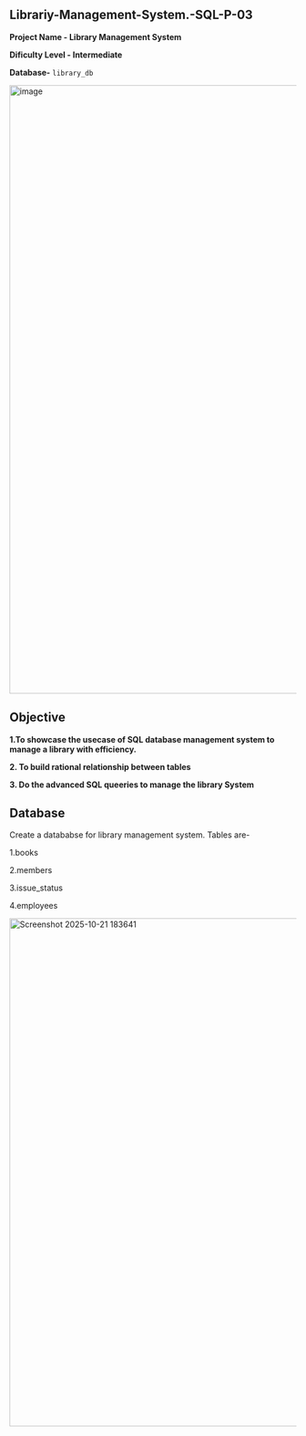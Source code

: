 ## Librariy-Management-System.-SQL-P-03
**Project Name - Library Management System**

**Dificulty Level - Intermediate**

**Database-** `library_db`

<img width="1600" height="1067" alt="image" src="https://github.com/user-attachments/assets/5cc086fc-4ea0-431f-a9a6-5fde2ef76e8d" />

## Objective
**1.To showcase the usecase of SQL database management system to manage a library with efficiency.**

**2. To build rational relationship between tables**

**3. Do the advanced SQL queeries to manage the library System**

## Database
Create a datababse for library management system. Tables are-

1.books

2.members

3.issue_status

4.employees

<img width="1525" height="891" alt="Screenshot 2025-10-21 183641" src="https://github.com/user-attachments/assets/e81e8f05-ae61-4add-b4d4-93df829c8af6" />









